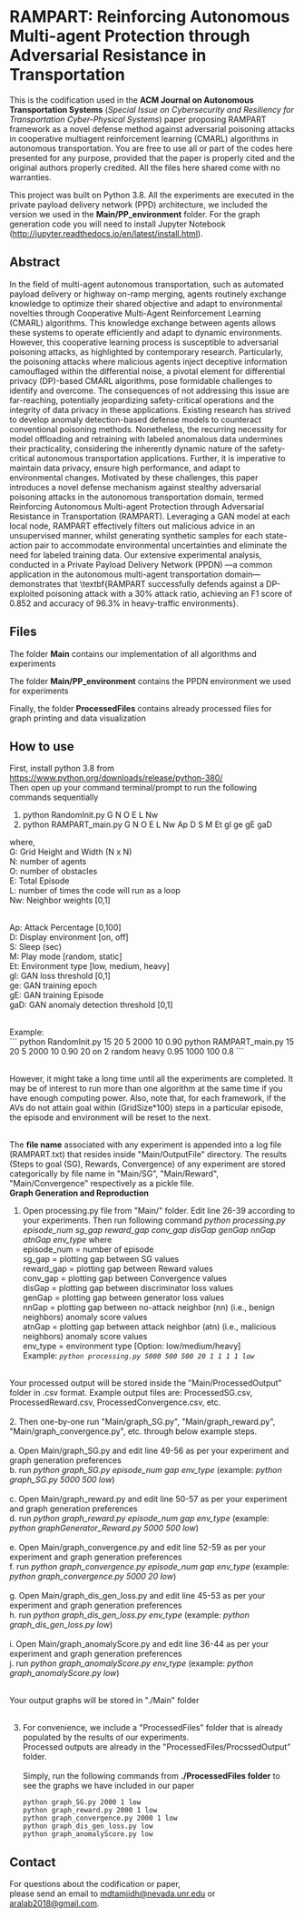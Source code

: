 # RAMPART: Reinforcing Autonomous Multi-agent Protection through Adversarial Resistance in Transportation

This is the codification used in the **ACM Journal on Autonomous Transportation Systems** (_Special Issue on Cybersecurity and Resiliency for Transportation Cyber-Physical Systems_) paper proposing RAMPART framework as a novel defense method against adversarial poisoning attacks in cooperative multiagent reinforcement learning (CMARL) algorithms in autonomous transportation. You are free to use all or part of the codes here presented for any purpose, provided that the paper is properly cited and the original authors properly credited. All the files here shared come with no warranties.


This project was built on Python 3.8. All the experiments are executed in the private payload delivery network (PPD) architecture, we included the version we used in the **Main/PP_environment** folder. For the graph generation code you will need to install Jupyter Notebook (http://jupyter.readthedocs.io/en/latest/install.html).

## Abstract
In the field of multi-agent autonomous transportation, such as automated payload delivery or highway on-ramp merging, agents routinely exchange knowledge to optimize their shared objective and adapt to environmental novelties through Cooperative Multi-Agent Reinforcement Learning (CMARL) algorithms. This knowledge exchange between agents allows these systems to operate efficiently and adapt to dynamic environments. However, this cooperative learning process is susceptible to adversarial poisoning attacks, as highlighted by contemporary research. Particularly, the poisoning attacks where malicious agents inject deceptive information camouflaged within the differential noise, a pivotal element for differential privacy (DP)-based CMARL algorithms, pose formidable challenges to identify and overcome. The consequences of not addressing this issue are far-reaching, potentially jeopardizing safety-critical operations and the integrity of data privacy in these applications. Existing research has strived to develop anomaly detection-based defense models to counteract conventional poisoning methods. Nonetheless, the recurring necessity for model offloading and retraining with labeled anomalous data undermines their practicality, considering the inherently dynamic nature of the safety-critical autonomous transportation applications. Further, it is imperative to maintain data privacy, ensure high performance, and adapt to environmental changes. Motivated by these challenges, this paper introduces a novel defense mechanism against stealthy adversarial poisoning attacks in the autonomous transportation domain, termed Reinforcing Autonomous Multi-agent Protection through Adversarial Resistance in Transportation (RAMPART). Leveraging a GAN model at each local node, RAMPART effectively filters out malicious advice in an unsupervised manner, whilst generating synthetic samples for each state-action pair to accommodate environmental uncertainties and eliminate the need for labeled training data. Our extensive experimental analysis, conducted in a Private Payload Delivery Network (PPDN) —a common application in the autonomous multi-agent transportation domain—demonstrates that \textbf{RAMPART successfully defends against a DP-exploited poisoning attack with a $30\%$ attack ratio, achieving an F1 score of $0.852$ and accuracy of $96.3\%$ in heavy-traffic environments}.


## Files
The folder **Main** contains our implementation of all algorithms and experiments

The folder **Main/PP_environment** contains the PPDN environment we used for experiments

Finally, the folder **ProcessedFiles** contains already processed files for graph printing and data visualization

## How to use <br />
First, install python 3.8 from https://www.python.org/downloads/release/python-380/<br />
Then open up your command terminal/prompt to run the following commands sequentially<br />
1. python RandomInit.py G N O E L Nw
2. python RAMPART_main.py G N O E L Nw Ap D S M Et gl ge gE gaD


where, <br />
G: Grid Height and Width (N x N)<br />
N: number of agents<br />
O: number of obstacles<br />
E: Total Episode<br />
L: number of times the code will run as a loop<br />
Nw: Neighbor weights [0,1]<br /> <br />

Ap: Attack Percentage [0,100]<br />
D: Display environment [on, off]<br />
S: Sleep (sec)<br />
M: Play mode [random, static]<br />
Et: Environment type [low, medium, heavy] <br />
gl: GAN loss threshold [0,1] <br />
ge: GAN training epoch <br />
gE: GAN training Episode <br />
gaD: GAN anomaly detection threshold [0,1] <br />

<br />
Example:<br />
```
python RandomInit.py 15 20 5 2000 10 0.90
python RAMPART_main.py 15 20 5 2000 10 0.90 20 on 2 random heavy 0.95 1000 100 0.8
```
<br /><br />
         
However, it might take a long time until all the experiments are completed. 
It may be of interest to run more than one algorithm at the same time if you have enough computing power. 
Also, note that, for each framework, if the AVs do not attain goal within (GridSize*100) steps in a particular episode, the episode and environment will be reset to the next. <br /><br />

The **file name** associated with any experiment is appended into a log file (RAMPART.txt) that resides inside "Main/OutputFile" directory.
The results (Steps to goal (SG), Rewards, Convergence) of any experiment are stored categorically by file name in "Main/SG", "Main/Reward", "Main/Convergence" respectively as a pickle file.
<br />
**Graph Generation and Reproduction**
1. Open processing.py file from "Main/" folder. Edit line 26-39 according to your experiments. Then run following command
	_python processing.py episode_num sg_gap reward_gap conv_gap disGap genGap nnGap atnGap env_type_
	where <br />
		episode_num = number of episode<br />
		sg_gap = plotting gap between SG values<br />
		reward_gap = plotting gap between Reward values<br />
  		conv_gap = plotting gap between Convergence values<br />
  		disGap = plotting gap between discriminator loss values <br />
    		genGap = plotting gap between generator loss values <br />
   		nnGap = plotting gap between no-attack neighbor (nn) (i.e., benign neighbors) anomaly score values <br />
     		atnGap = plotting gap between attack neighbor (atn) (i.e., malicious neighbors) anomaly score values <br />
    		env_type = environment type [Option: low/medium/heavy]<br />
Example: _```python processing.py 5000 500 500 20 1 1 1 1 low```_ <br /><br />

Your processed output will be stored inside the "Main/ProcessedOutput" folder in .csv format. Example output files are: ProcessedSG.csv, ProcessedReward.csv, ProcessedConvergence.csv, etc.<br /><br />
2. Then one-by-one run "Main/graph_SG.py", "Main/graph_reward.py", "Main/graph_convergence.py", etc. through below example steps.<br /><br />
	a. Open Main/graph_SG.py and edit line 49-56 as per your experiment and graph generation preferences<br />
	b. run _python graph_SG.py episode_num gap env_type_   (example: _python graph_SG.py 5000 500 low_)<br /><br />
	c. Open Main/graph_reward.py and edit line 50-57 as per your experiment and graph generation preferences<br />
	d. run _python graph_reward.py episode_num gap env_type_  (example: _python graphGenerator_Reward.py 5000 500 low_)<br /><br />
	e. Open Main/graph_convergence.py and edit line 52-59 as per your experiment and graph generation preferences<br />
	f. run _python graph_convergence.py episode_num gap env_type_   (example: _python graph_convergence.py 5000 20 low_)<br /><br />
 	g. Open Main/graph_dis_gen_loss.py and edit line 45-53 as per your experiment and graph generation preferences<br />
	h. run _python graph_dis_gen_loss.py env_type_   (example: _python graph_dis_gen_loss.py low_)<br /><br />
 	i. Open Main/graph_anomalyScore.py and edit line 36-44 as per your experiment and graph generation preferences<br />
	j. run _python graph_anomalyScore.py env_type_   (example: _python graph_anomalyScore.py low_)<br /><br />
	
	
Your output graphs will be stored in "./Main" folder <br /><br />

3. For convenience, we include a "ProcessedFiles" folder that is already populated by the results of our experiments. <br />
	Processed outputs are already in the "ProcessedFiles/ProcssedOutput" folder.<br /><br />
	Simply, run the following commands from **./ProcessedFiles folder** to see the graphs we have included in our paper<br/>
	```
	python graph_SG.py 2000 1 low
	python graph_reward.py 2000 1 low
	python graph_convergence.py 2000 1 low
	python graph_dis_gen_loss.py low
	python graph_anomalyScore.py low
 	```
	
	
## Contact
For questions about the codification or paper, <br />please send an email to mdtamjidh@nevada.unr.edu or aralab2018@gmail.com.
